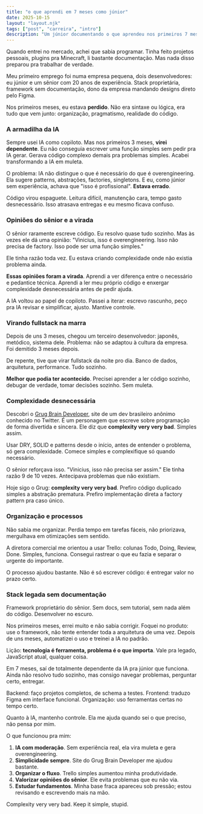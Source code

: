 ```yaml
---
title: "o que aprendi em 7 meses como júnior"
date: 2025-10-15
layout: "layout.njk"
tags: ["post", "carreira", "intro"]
description: "Um júnior documentando o que aprendeu nos primeiros 7 meses: IA como muleta, overengineering, complexidade desnecessária e como voltar ao básico."
---
```


Quando entrei no mercado, achei que sabia programar. Tinha feito projetos pessoais, plugins pra Minecraft, li bastante documentação. Mas nada disso preparou pra trabalhar de verdade.

Meu primeiro emprego foi numa empresa pequena, dois desenvolvedores: eu júnior e um sênior com 20 anos de experiência. Stack proprietária, framework sem documentação, dono da empresa mandando designs direto pelo Figma.

Nos primeiros meses, eu estava **perdido**. Não era sintaxe ou lógica, era tudo que vem junto: organização, pragmatismo, realidade do código.

### A armadilha da IA

Sempre usei IA como copiloto. Mas nos primeiros 3 meses, **virei dependente**. Eu não conseguia escrever uma função simples sem pedir pra IA gerar. Gerava código complexo demais pra problemas simples. Acabei transformando a IA em muleta.

O problema: IA não distingue o que é necessário do que é overengineering. Ela sugere patterns, abstrações, factories, singletons. E eu, como júnior sem experiência, achava que "isso é profissional". **Estava errado**.

Código virou espaguete. Leitura difícil, manutenção cara, tempo gasto desnecessário. Isso atrasava entregas e eu mesmo ficava confuso.

### Opiniões do sênior e a virada

O sênior raramente escreve código. Eu resolvo quase tudo sozinho. Mas às vezes ele dá uma opinião: "Vinicius, isso é overengineering. Isso não precisa de factory. Isso pode ser uma função simples."

Ele tinha razão toda vez. Eu estava criando complexidade onde não existia problema ainda.

**Essas opiniões foram a virada**. Aprendi a ver diferença entre o necessário e pedantice técnica. Aprendi a ler meu próprio código e enxergar complexidade desnecessária antes de pedir ajuda.

A IA voltou ao papel de copiloto. Passei a iterar: escrevo rascunho, peço pra IA revisar e simplificar, ajusto. Mantive controle.

### Virando fullstack na marra

Depois de uns 3 meses, chegou um terceiro desenvolvedor: japonês, metódico, sistema dele. Problema: não se adaptou à cultura da empresa. Foi demitido 3 meses depois.

De repente, tive que virar fullstack da noite pro dia. Banco de dados, arquitetura, performance. Tudo sozinho.

**Melhor que podia ter acontecido**. Precisei aprender a ler código sozinho, debugar de verdade, tomar decisões sozinho. Sem muleta.

### Complexidade desnecessária

Descobri o [Grug Brain Developer](https://grugbrain.dev/), site de um dev brasileiro anônimo conhecido no Twitter. É um personagem que escreve sobre programação de forma divertida e sincera. Ele diz que **complexity very very bad**. Simples assim.

Usar DRY, SOLID e patterns desde o início, antes de entender o problema, só gera complexidade. Comece simples e complexifique só quando necessário.

O sênior reforçava isso. "Vinicius, isso não precisa ser assim." Ele tinha razão 9 de 10 vezes. Antecipava problemas que não existiam.

Hoje sigo o Grug: **complexity very very bad**. Prefiro código duplicado simples a abstração prematura. Prefiro implementação direta a factory pattern pra caso único.

### Organização e processos

Não sabia me organizar. Perdia tempo em tarefas fáceis, não priorizava, mergulhava em otimizações sem sentido.

A diretora comercial me orientou a usar Trello: colunas Todo, Doing, Review, Done. Simples, funciona. Consegui rastrear o que eu fazia e separar o urgente do importante.

O processo ajudou bastante. Não é só escrever código: é entregar valor no prazo certo.

### Stack legada sem documentação

Framework proprietário do sênior. Sem docs, sem tutorial, sem nada além do código. Desenvolver no escuro.

Nos primeiros meses, errei muito e não sabia corrigir. Foquei no produto: use o framework, não tente entender toda a arquitetura de uma vez. Depois de uns meses, automatizei o uso e treinei a IA no padrão.

Lição: **tecnologia é ferramenta, problema é o que importa**. Vale pra legado, JavaScript atual, qualquer coisa.

Em 7 meses, saí de totalmente dependente da IA pra júnior que funciona. Ainda não resolvo tudo sozinho, mas consigo navegar problemas, perguntar certo, entregar.

Backend: faço projetos completos, de schema a testes. Frontend: traduzo Figma em interface funcional. Organização: uso ferramentas certas no tempo certo.

Quanto à IA, mantenho controle. Ela me ajuda quando sei o que preciso, não pensa por mim.

O que funcionou pra mim:

1. **IA com moderação**. Sem experiência real, ela vira muleta e gera overengineering.
2. **Simplicidade sempre**. Site do Grug Brain Developer me ajudou bastante.
3. **Organizar o fluxo**. Trello simples aumentou minha produtividade.
4. **Valorizar opiniões do sênior**. Ele evita problemas que eu não via.
5. **Estudar fundamentos**. Minha base fraca apareceu sob pressão; estou revisando e escrevendo mais na mão.

Complexity very very bad. Keep it simple, stupid.


